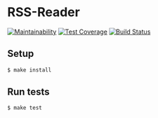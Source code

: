 # RSS-Reader

[![Maintainability](https://api.codeclimate.com/v1/badges/4c7a95887008479c4e6e/maintainability)](https://codeclimate.com/github/ddrgis/project-lvl3-s270/maintainability)
[![Test Coverage](https://api.codeclimate.com/v1/badges/4c7a95887008479c4e6e/test_coverage)](https://codeclimate.com/github/ddrgis/project-lvl3-s270/test_coverage)
[![Build Status](https://travis-ci.org/ddrgis/project-lvl3-s270.svg?branch=master)](https://travis-ci.org/ddrgis/project-lvl3-s270)

## Setup

```sh
$ make install
```

## Run tests

```sh
$ make test
```
